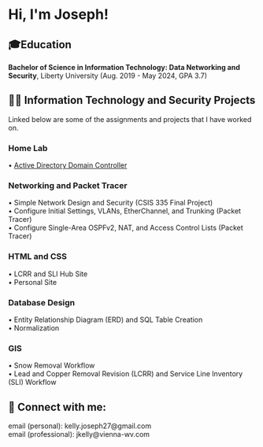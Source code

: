 <h1>Hi, I'm Joseph!</h1>

<h2>🎓Education</h2>
<b>Bachelor of Science in Information Technology: Data Networking and Security</b>, Liberty University (Aug. 2019 - May 2024, GPA 3.7)

<h2>👨‍💻 Information Technology and Security Projects</h2>
Linked below are some of the assignments and projects that I have worked on.
<h3>Home Lab</h3>
• <a href="https://github.com/ImJKelly/ADDC_Lab/tree/main">Active Directory Domain Controller</a>

<h3>Networking and Packet Tracer</h3>
• Simple Network Design and Security (CSIS 335 Final Project)</br>
• Configure Initial Settings, VLANs, EtherChannel, and Trunking (Packet Tracer)</br>
• Configure Single-Area OSPFv2, NAT, and Access Control Lists (Packet Tracer)

<h3>HTML and CSS</h3>
• LCRR and SLI Hub Site</br>
• Personal Site

<h3>Database Design</h3>
• Entity Relationship Diagram (ERD) and SQL Table Creation</br>
• Normalization

<h3>GIS</h3>
• Snow Removal Workflow</br>
• Lead and Copper Removal Revision (LCRR) and Service Line Inventory (SLI) Workflow
  
<h2> 🤳 Connect with me:</h2>
email (personal): kelly.joseph27@gmail.com </br>
email (professional): jkelly@vienna-wv.com

